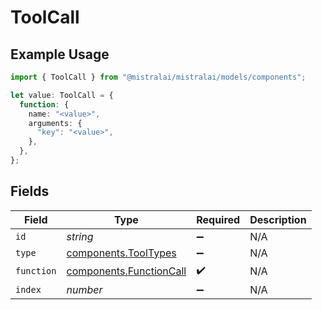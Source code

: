 # ToolCall

## Example Usage

```typescript
import { ToolCall } from "@mistralai/mistralai/models/components";

let value: ToolCall = {
  function: {
    name: "<value>",
    arguments: {
      "key": "<value>",
    },
  },
};
```

## Fields

| Field                                                              | Type                                                               | Required                                                           | Description                                                        |
| ------------------------------------------------------------------ | ------------------------------------------------------------------ | ------------------------------------------------------------------ | ------------------------------------------------------------------ |
| `id`                                                               | *string*                                                           | :heavy_minus_sign:                                                 | N/A                                                                |
| `type`                                                             | [components.ToolTypes](../../models/components/tooltypes.md)       | :heavy_minus_sign:                                                 | N/A                                                                |
| `function`                                                         | [components.FunctionCall](../../models/components/functioncall.md) | :heavy_check_mark:                                                 | N/A                                                                |
| `index`                                                            | *number*                                                           | :heavy_minus_sign:                                                 | N/A                                                                |